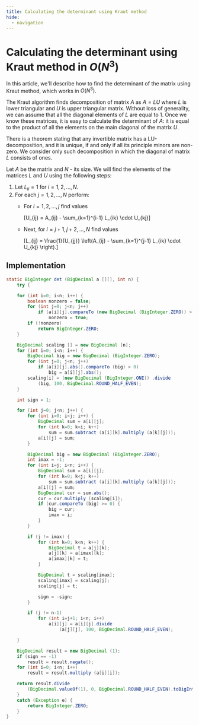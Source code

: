 ```yaml
---
title: Calculating the determinant using Kraut method
hide:
  - navigation
---
```


# Calculating the determinant using Kraut method in $O(N^3)$

In this article, we'll describe how to find the determinant of the matrix using Kraut method, which works in $O(N^3)$.

The Kraut algorithm finds decomposition of matrix $A$ as $A = L U$ where $L$ is lower triangular and $U$ is upper triangular matrix. Without loss of generality, we can assume that all the diagonal elements of $L$ are equal to 1. Once we know these matrices, it is easy to calculate the determinant of $A$: it is equal to the product of all the elements on the main diagonal of the matrix $U$.

There is a theorem stating that any invertible matrix has a LU-decomposition, and it is unique, if and only if all its principle minors are non-zero. We consider only such decomposition in which the diagonal of matrix $L$ consists of ones.

Let $A$ be the matrix and $N$ - its size. We will find the elements of the matrices $L$ and $U$ using the following steps:

 1. Let $L_{i i} = 1$ for $i = 1, 2, ..., N$.
 2. For each $j = 1, 2, ..., N$ perform:
      - For $i = 1, 2, ..., j$ find values 
        
        \[U_{ij} = A_{ij} - \sum_{k=1}^{i-1} L_{ik} \cdot U_{kj}\]
 
      - Next, for $i = j+1, j+2, ..., N$ find values
 
        \[L_{ij} = \frac{1}{U_{jj}} \left(A_{ij} - \sum_{k=1}^{j-1} L_{ik} \cdot U_{kj} \right).\]

## Implementation

```java
static BigInteger det (BigDecimal a [][], int n) {
	try {

	for (int i=0; i<n; i++) {
		boolean nonzero = false;
		for (int j=0; j<n; j++)
			if (a[i][j].compareTo (new BigDecimal (BigInteger.ZERO)) > 0)
				nonzero = true;
		if (!nonzero)
			return BigInteger.ZERO;
	}

	BigDecimal scaling [] = new BigDecimal [n];
	for (int i=0; i<n; i++) {
		BigDecimal big = new BigDecimal (BigInteger.ZERO);
		for (int j=0; j<n; j++)
			if (a[i][j].abs().compareTo (big) > 0)
				big = a[i][j].abs();
		scaling[i] = (new BigDecimal (BigInteger.ONE)) .divide
			(big, 100, BigDecimal.ROUND_HALF_EVEN);
	}

	int sign = 1;

	for (int j=0; j<n; j++) {
		for (int i=0; i<j; i++) {
			BigDecimal sum = a[i][j];
			for (int k=0; k<i; k++)
				sum = sum.subtract (a[i][k].multiply (a[k][j]));
			a[i][j] = sum;
		}

		BigDecimal big = new BigDecimal (BigInteger.ZERO);
		int imax = -1;
		for (int i=j; i<n; i++) {
			BigDecimal sum = a[i][j];
			for (int k=0; k<j; k++)
				sum = sum.subtract (a[i][k].multiply (a[k][j]));
			a[i][j] = sum;
			BigDecimal cur = sum.abs();
			cur = cur.multiply (scaling[i]);
			if (cur.compareTo (big) >= 0) {
				big = cur;
				imax = i;
			}
		}

		if (j != imax) {
			for (int k=0; k<n; k++) {
				BigDecimal t = a[j][k];
				a[j][k] = a[imax][k];
				a[imax][k] = t;
			}

			BigDecimal t = scaling[imax];
			scaling[imax] = scaling[j];
			scaling[j] = t;

			sign = -sign;
		}

		if (j != n-1)
			for (int i=j+1; i<n; i++)
				a[i][j] = a[i][j].divide
					(a[j][j], 100, BigDecimal.ROUND_HALF_EVEN);

	}

	BigDecimal result = new BigDecimal (1);
	if (sign == -1)
		result = result.negate();
	for (int i=0; i<n; i++)
		result = result.multiply (a[i][i]);

	return result.divide
		(BigDecimal.valueOf(1), 0, BigDecimal.ROUND_HALF_EVEN).toBigInteger();
	}
	catch (Exception e) {
		return BigInteger.ZERO;
	}
}
```

